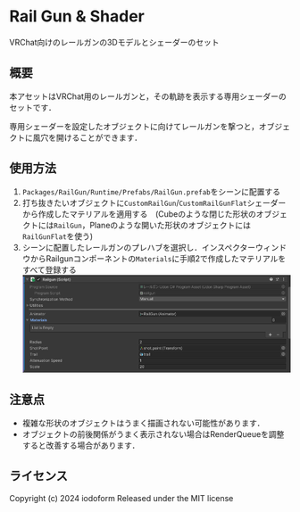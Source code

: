 # Rail Gun & Shader

VRChat向けのレールガンの3Dモデルとシェーダーのセット

## 概要

本アセットはVRChat用のレールガンと，その軌跡を表示する専用シェーダーのセットです．

専用シェーダーを設定したオブジェクトに向けてレールガンを撃つと，オブジェクトに風穴を開けることができます．

## 使用方法

1. `Packages/RailGun/Runtime/Prefabs/RailGun.prefab`をシーンに配置する
2. 打ち抜きたいオブジェクトに`CustomRailGun`/`CustomRailGunFlat`シェーダーから作成したマテリアルを適用する　(Cubeのような閉じた形状のオブジェクトには`RailGun`，Planeのような開いた形状のオブジェクトには`RailGunFlat`を使う)
3. シーンに配置したレールガンのプレハブを選択し．インスペクターウィンドウからRailgunコンポーネントの`Materials`に手順2で作成したマテリアルをすべて登録する
![alt text](<img/スクリーンショット 2024-07-28 011501.png>)

## 注意点

- 複雑な形状のオブジェクトはうまく描画されない可能性があります．
- オブジェクトの前後関係がうまく表示されない場合はRenderQueueを調整すると改善する場合があります．

## ライセンス

Copyright (c) 2024 iodoform
Released under the MIT license
